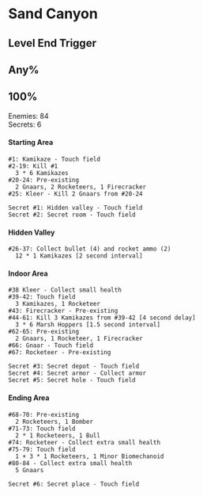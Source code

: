 # Sand Canyon

## Level End Trigger

## Any%

## 100%
Enemies: 84  
Secrets: 6

#### Starting Area
    #1: Kamikaze - Touch field  
    #2-19: Kill #1  
      3 * 6 Kamikazes
    #20-24: Pre-existing
      2 Gnaars, 2 Rocketeers, 1 Firecracker
    #25: Kleer - Kill 2 Gnaars from #20-24

    Secret #1: Hidden valley - Touch field
    Secret #2: Secret room - Touch field

#### Hidden Valley
    #26-37: Collect bullet (4) and rocket ammo (2)
      12 * 1 Kamikazes [2 second interval]

#### Indoor Area
    #38 Kleer - Collect small health
    #39-42: Touch field
      3 Kamikazes, 1 Rocketeer
    #43: Firecracker - Pre-existing
    #44-61: Kill 3 Kamikazes from #39-42 [4 second delay]
      3 * 6 Marsh Hoppers [1.5 second interval]
    #62-65: Pre-existing
      2 Gnaars, 1 Rocketeer, 1 Firecracker
    #66: Gnaar - Touch field
    #67: Rocketeer - Pre-existing

    Secret #3: Secret depot - Touch field
    Secret #4: Secret armor - Collect armor
    Secret #5: Secret hole - Touch field

#### Ending Area
    #68-70: Pre-existing
      2 Rocketeers, 1 Bomber
    #71-73: Touch field
      2 * 1 Rocketeers, 1 Bull
    #74: Rocketeer - Collect extra small health
    #75-79: Touch field
      1 + 3 * 1 Rocketeers, 1 Minor Biomechanoid
    #80-84 - Collect extra small health
      5 Gnaars

    Secret #6: Secret place - Touch field
